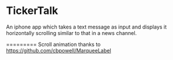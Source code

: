 TickerTalk
==========

An iphone app which takes a text message as input and displays it horizontally scrolling similar to  that in a news channel.


=========
Scroll animation thanks to https://github.com/cbpowell/MarqueeLabel
